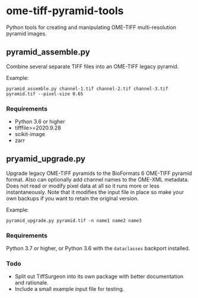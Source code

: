 # ome-tiff-pyramid-tools

Python tools for creating and manipulating OME-TIFF multi-resolution pyramid images. 

## pyramid_assemble.py

Combine several separate TIFF files into an OME-TIFF legacy pyramid.

Example:
```
pyramid_assemble.py channel-1.tif channel-2.tif channel-3.tif pyramid.tif --pixel-size 0.65
```

### Requirements

* Python 3.6 or higher
* tifffile>=2020.9.28
* scikit-image
* zarr

## pryamid_upgrade.py

Upgrade legacy OME-TIFF pyramids to the BioFormats 6 OME-TIFF pyramid format. Also
can optionally add channel names to the OME-XML metadata. Does not read or modify
pixel data at all so it runs more or less instantaneously. Note that it modifies
the input file in place so make your own backups if you want to retain the original
version.

Example:
```
pyramid_upgrade.py pyramid.tif -n name1 name2 name3
```

### Requirements

Python 3.7 or higher, or Python 3.6 with the `dataclasses` backport installed.

### Todo

* Split out TiffSurgeon into its own package with better documentation and
  rationale.
* Include a small example input file for testing.
